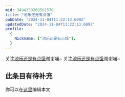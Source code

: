 ```yaml
---
mid: 3494358269561570
title: "池乐还是有点饿"
pubDate: "2024-11-04T11:22:13.609Z"
updatedDate: "2024-11-04T11:22:13.609Z"
profile:
  {
    Nickname: ["池乐还是有点饿"],
  }
---
```


关注[池乐还是有点饿](https://space.bilibili.com/3494358269561570)谢谢喵~ 关注[池乐还是有点饿](https://space.bilibili.com/3494358269561570)谢谢喵~

## 此条目有待补充
你可以在[这里](https://github.com/Yuhanawa/VTuber.ICU/edit/master/src/content/v/池乐还是有点饿/index.md)编辑本文

